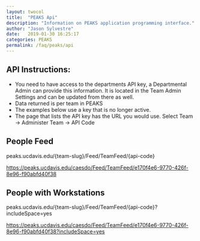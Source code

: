 ```yaml
---
layout: twocol
title:  "PEAKS Api"
description: "Information on PEAKS application programming interface."
author: "Jason Sylvestre"
date:   2019-01-30 16:25:17
categories: PEAKS
permalink: /faq/peaks/api
---
```


## API Instructions:

* You need to have access to the departments API key, a Departmental Admin can provide this information. It is located in the Team Admin Settings and can be updated from there as well.
* Data returned is per team in PEAKS
* The examples below use a key that is no longer active.
* The page that lists the API key has the URL you would use. Select Team -> Administer Team -> API Code

## People Feed
peaks.ucdavis.edu/{team-slug}/Feed/TeamFeed/{api-code}

https://peaks.ucdavis.edu/caesdo/Feed/TeamFeed/e170f4e6-9770-426f-8e96-f90abfd40f38

## People with Workstations
peaks.ucdavis.edu/{team-slug}/Feed/TeamFeed/{api-code}?includeSpace=yes

https://peaks.ucdavis.edu/caesdo/Feed/TeamFeed/e170f4e6-9770-426f-8e96-f90abfd40f38?includeSpace=yes
